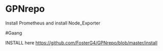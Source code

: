 # GPNrepo

Install Prometheus and install Node_Exporter

#Gaang

INSTALL here https://github.com/FosterG4/GPNrepo/blob/master/install
